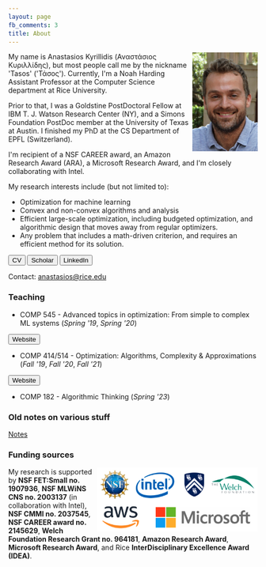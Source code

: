 ```yaml
---
layout: page
fb_comments: 3
title: About
---
```


<img src="/public/me2.png" width="132" height="200" align="right">

My name is Anastasios Kyrillidis (Αναστάσιος Κυριλλίδης), but most people call me by the nickname 'Tasos' ('Τάσος'). 
Currently, I'm a Noah Harding Assistant Professor at the Computer Science department at Rice University. 

Prior to that, I was a Goldstine
PostDoctoral Fellow at IBM T. J. Watson Research Center (NY), and a Simons Foundation PostDoc member at the University of Texas at Austin. 
I finished my PhD at the CS Department of EPFL (Switzerland).

I'm recipient of a NSF CAREER award, an Amazon Research Award (ARA), a Microsoft Research Award, and I'm closely collaborating with Intel.

My research interests include (but not limited to):
* Optimization for machine learning
* Convex and non-convex algorithms and analysis
* Efficient large-scale optimization, including budgeted optimization, and algorithmic design that moves away from regular optimizers.
* Any problem that includes a math-driven criterion, and requires an efficient method for its solution.

<button id="b_CV"> CV </button>
<button id="b_scholar"> Scholar </button>
<button id="b_LinkedIn"> LinkedIn </button>

Contact: anastasios@rice.edu

### **Teaching**

* COMP 545 - Advanced topics in optimization: From simple to complex ML systems (*Spring '19*, *Spring '20*)

<button id="COMP545"> Website </button>

* COMP 414/514 - Optimization: Algorithms, Complexity & Approximations (*Fall '19*, *Fall '20*, *Fall '21*)

<button id="COMP414"> Website </button>

* COMP 182 - Algorithmic Thinking (*Spring '23*)

### **Old notes on various stuff**
<a href="/notes/" title="Too-long-to-read-again notes">Notes</a>

### **Funding sources**

<img src="/public/logos2.png" width="325" height="130" align="right">

My research is supported by **NSF FET:Small no. 1907936**, **NSF MLWiNS CNS no. 2003137** (in collaboration with Intel), **NSF CMMI no. 2037545**, **NSF CAREER award no. 2145629**, **Welch Foundation Research Grant no. 964181**, **Amazon Research Award**, **Microsoft Research Award**, and Rice **InterDisciplinary Excellence Award (IDEA)**.
